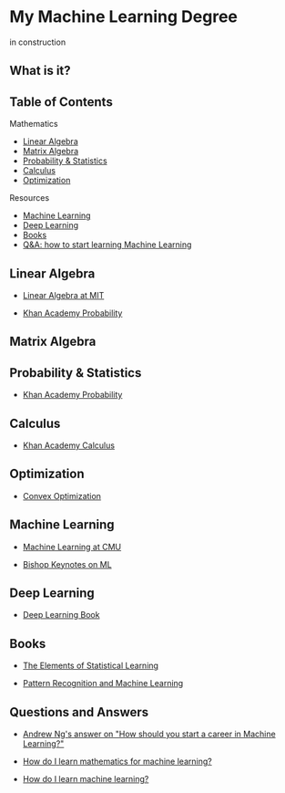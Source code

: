 # My Machine Learning Degree

in construction

## What is it?



## Table of Contents

Mathematics
- [Linear Algebra](#linear-algebra)
- [Matrix Algebra](#matrix-algebra)
- [Probability & Statistics](#probability-&-statistics)
- [Calculus](#calculus)
- [Optimization](#optimization)

Resources
- [Machine Learning](#machine-learning)
- [Deep Learning](#deep-learning)
- [Books](#books)
- [Q&A: how to start learning Machine Learning](#questions-and-answers)

## Linear Algebra

- [Linear Algebra at MIT](https://ocw.mit.edu/courses/mathematics/18-06-linear-algebra-spring-2010/video-lectures/)

- [Khan Academy Probability](https://www.khanacademy.org/math/linear-algebra)

## Matrix Algebra

## Probability & Statistics
- [Khan Academy Probability](https://www.khanacademy.org/math/probability)

## Calculus
- [Khan Academy Calculus](https://www.khanacademy.org/math/multivariable-calculus)

## Optimization
- [Convex Optimization](https://web.stanford.edu/class/ee364a/videos.html)

## Machine Learning
- [Machine Learning at CMU](http://www.cs.cmu.edu/~tom/10701_sp11/lectures.shtml)

- [Bishop Keynotes on ML](https://www.microsoft.com/en-us/research/people/cmbishop/#!videos)

## Deep Learning
- [Deep Learning Book](http://www.deeplearningbook.org/)

## Books

- [The Elements of Statistical Learning](https://web.stanford.edu/~hastie/Papers/ESLII.pdf)

- [Pattern Recognition and Machine Learning](http://users.isr.ist.utl.pt/~wurmd/Livros/school/Bishop%20-%20Pattern%20Recognition%20And%20Machine%20Learning%20-%20Springer%20%202006.pdf)

## Questions and Answers

- [Andrew Ng's answer on "How should you start a career in Machine Learning?"](https://www.quora.com/How-should-you-start-a-career-in-Machine-Learning)

- [How do I learn mathematics for machine learning?](https://www.quora.com/How-do-I-learn-mathematics-for-machine-learning)

- [How do I learn machine learning?](https://www.quora.com/How-do-I-learn-machine-learning-1)
